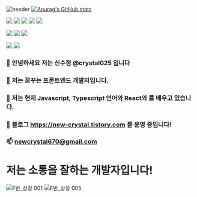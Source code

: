 ![header](https://capsule-render.vercel.app/api?type=waving&color=timeGradient&height=250&section=header&text=New%20Crystal&fontSize=90) 
[![Anurag's GitHub stats](https://github-readme-stats.vercel.app/api?username=crystal025)](https://github.com/anuraghazra/github-readme-stats)

 <img src="https://img.shields.io/badge/javascript-F7DF1E?style=for-the-badge&logo=javascript&logoColor=black">  <img src="https://img.shields.io/badge/TypeScript-3178C6?style=for-the-badge&logo=TypeScript&logoColor=white">  <img src="https://img.shields.io/badge/react-61DAFB?style=for-the-badge&logo=react&logoColor=black"> <img src="https://img.shields.io/badge/Redux-764ABC?style=for-the-badge&logo=Redux&logoColor=white"> <img src="https://img.shields.io/badge/styledcomponents-DB7093?style=for-the-badge&logo=styledcomponents&logoColor=white">

<img src="https://img.shields.io/badge/Amazon S3-569A31?style=for-the-badge&logo=Amazon S3&logoColor=white">  <img src="https://img.shields.io/badge/CloudFront-FF4F8B?style=for-the-badge&logo=CloudFront&logoColor=white">  <img src="https://img.shields.io/badge/Route 53-232F3E?style=for-the-badge&logo=Route 53&logoColor=white">  

<img src="https://img.shields.io/badge/GitHub-181717?style=for-the-badge&logo=GitHb&logoColor=white"> <img src="https://img.shields.io/badge/GitHub Actions-2088FF?style=for-the-badge&logo=GitHub Actions&logoColor=white">

### 👋 안녕하세요 저는 신수정 @crystal025 입니다 
### 👀 저는 꿈꾸는 프론트엔드 개발자입니다.
### 🌱 저는 현재 Javascript, Typescript 언어와 React와 를 배우고 있습니다.
### 💞️ 블로그 https://new-crystal.tistory.com 를 운영 중입니다!
### 📫 newcrystal670@gmail.com  

# 저는 소통을 잘하는 개발자입니다!
![F반_상장 001](https://user-images.githubusercontent.com/109053875/195837932-5aa706e4-7b1d-4d0e-9d68-a6cd26547abe.jpeg)
![F반_상장 005](https://user-images.githubusercontent.com/109053875/195837949-bf73fa56-4919-4966-8606-3bf3ba9158ec.jpeg)
